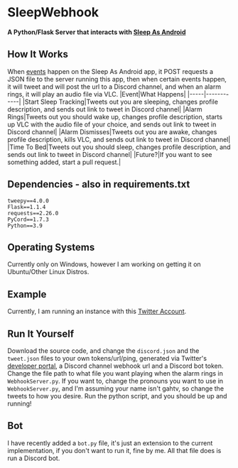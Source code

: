 # SleepWebhook
**A Python/Flask Server that interacts with [Sleep As Android](https://play.google.com/store/apps/details?id=com.urbandroid.sleep)**
## How It Works
When [events](https://docs.sleep.urbandroid.org/services/automation.html#events) happen on the Sleep As Android app, it POST requests a JSON file to the server running this app, then when certain events happen, it will tweet and will post the url to a Discord channel, and when an alarm rings, it will play an audio file via VLC.
|Event|What Happens|
|-----|------------|
|Start Sleep Tracking|Tweets out you are sleeping, changes profile description, and sends out link to tweet in Discord channel|
|Alarm Rings|Tweets out you should wake up, changes profile description, starts up VLC with the audio file of your choice, and sends out link to tweet in Discord channel|
|Alarm Dismisses|Tweets out you are awake, changes profile description, kills VLC, and sends out link to tweet in Discord channel|
|Time To Bed|Tweets out you should sleep, changes profile description, and sends out link to tweet in Discord channel|
|Future?|If you want to see something added, start a pull request.|
## Dependencies - also in requirements.txt
```
tweepy==4.0.0
Flask==1.1.4
requests==2.26.0
PyCord==1.7.3
Python==3.9
```
## Operating Systems
Currently only on Windows, however I am working on getting it on Ubuntu/Other Linux Distros.
## Example
Currently, I am running an instance with this [Twitter Account](https://twitter.com/gahtvsleepsched "gahtv's sleep schedule").
## Run It Yourself
Download the source code, and change the `discord.json` and the `tweet.json` files to your own tokens/url/ping, generated via Twitter's [developer portal](https://developer.twitter.com), a Discord channel webhook url and a Discord bot token. Change the file path to what file you want playing when the alarm rings in `WebhookServer.py`. If you want to, change the pronouns you want to use in `WebhookServer.py`, and I'm assuming your name isn't gahtv, so change the tweets to how you desire. Run the python script, and you should be up and running!
## Bot
I have recently added a `bot.py` file, it's just an extension to the current implementation, if you don't want to run it, fine by me. All that file does is run a Discord bot.